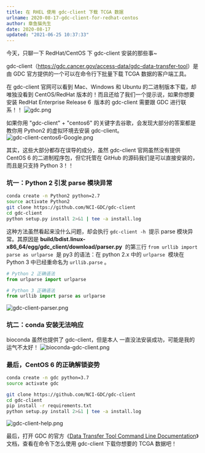 ```yaml
---
title: 在 RHEL 使用 gdc-client 下载 TCGA 数据
urlname: 2020-08-17-gdc-client-for-redhat-centos
author: 章鱼猫先生
date: 2020-08-17
updated: "2021-06-25 10:37:33"
---
```


今天，只聊一下 RedHat/CentOS 下 gdc-client 安装的那些事~

gdc-client（<https://gdc.cancer.gov/access-data/gdc-data-transfer-tool>）是由 GDC 官方提供的一个可以在命令行下批量下载 TCGA 数据的客户端工具。

在 gdc-client 官网可以看到 Mac、Windows 和 Ubuntu 的二进制版本下载，却唯独没看到 CentOS/RedHat 版本的！而且还给了我们一个提示说，如果你想要安装 RedHat Enterprise Release 6  版本的 gdc-client 需要跟 GDC 进行联系！！
![gdc.png](https://shub.weiyan.tech/yuque/elog-cookbook-img/FkbXuAPJHZiZqpBVCEwgBZ0wsYgt.png)

如果你用 "gdc-client" + "centos6" 的关键字去谷歌，会发现大部分的答案都是教你用 Python2 的虚拟环境去安装 gdc-client。
![gdc-client-centos6-Google.png](https://shub.weiyan.tech/yuque/elog-cookbook-img/Frjz_5OxHOVj_DEDt6G_24tUvuMQ.png)

其实，这些大部分都存在误导的成分，虽然 gdc-client 官网虽然没有提供 CentOS 6 的二进制程序包，但它托管在 GitHub 的源码我们是可以直接安装的，而且是只支持 Python 3！！

### 坑一：Python 2 引发 parse 模块异常

```bash
conda create -n Python2 python=2.7
source activate Python2
git clone https://github.com/NCI-GDC/gdc-client
cd gdc-client
python setup.py install 2>&1 | tee -a install.log
```

这种方法虽然看起来没什么问题，却会执行 `gdc-client -h`  提示 parse 模块异常。其原因是 **build/bdist.linux-x86_64/egg/gdc_client/download/parser.py**  的第三行 `from urllib import parse as urlparse`  是 py3 的语法：在 python 2.x 中的 `urlparse`  模块在 Python 3 中已经重命名为 `urllib.parse` 。

```python
# Python 2 正确语法
from urlparse import urlparse

# Python 3 正确语法
from urllib import parse as urlparse
```

![gdc-client-parser.png](https://shub.weiyan.tech/yuque/elog-cookbook-img/FlPrmE8ny-JWm3fe_bQeAEMKbjXs.png)

### 坑二：conda 安装无法响应

bioconda 虽然也提供了 gdc-client，但是本人 一直没法安装成功，可能是我的运气不太好！
![bioconda-gdc-client.png](https://shub.weiyan.tech/yuque/elog-cookbook-img/FpoqmI7dfG3xa5xgcfP9opZ_KRIS.png)

### 最后，CentOS 6 的正确解锁姿势

```bash
conda create -n gdc python=3.7
source activate gdc

git clone https://github.com/NCI-GDC/gdc-client
cd gdc-client
pip install -r requirements.txt
python setup.py install 2>&1 | tee -a install.log
```

![gdc-client-help.png](https://shub.weiyan.tech/yuque/elog-cookbook-img/FjrP1HvQh-x25C1FNQeZmRl8deT9.png)

最后，打开 GDC 的官方《[Data Transfer Tool Command Line Documentation](https://docs.gdc.cancer.gov/Data_Transfer_Tool/Users_Guide/Data_Download_and_Upload/)》文档，查看在命令下怎么使用 gdc-client 下载你想要的 TCGA 数据吧！
